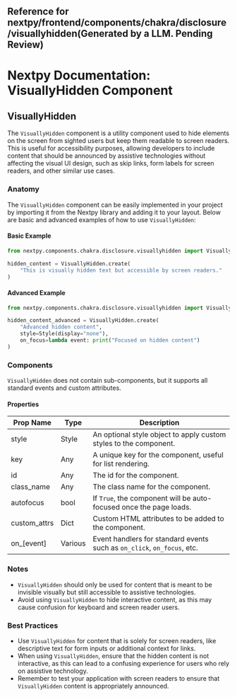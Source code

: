 ##  Reference for nextpy/frontend/components/chakra/disclosure/visuallyhidden(Generated by a LLM. Pending Review)

# Nextpy Documentation: VisuallyHidden Component

## VisuallyHidden

The `VisuallyHidden` component is a utility component used to hide elements on the screen from sighted users but keep them readable to screen readers. This is useful for accessibility purposes, allowing developers to include content that should be announced by assistive technologies without affecting the visual UI design, such as skip links, form labels for screen readers, and other similar use cases.

### Anatomy

The `VisuallyHidden` component can be easily implemented in your project by importing it from the Nextpy library and adding it to your layout. Below are basic and advanced examples of how to use `VisuallyHidden`:

#### Basic Example

```python
from nextpy.components.chakra.disclosure.visuallyhidden import VisuallyHidden

hidden_content = VisuallyHidden.create(
    "This is visually hidden text but accessible by screen readers."
)
```

#### Advanced Example

```python
from nextpy.components.chakra.disclosure.visuallyhidden import VisuallyHidden

hidden_content_advanced = VisuallyHidden.create(
    "Advanced hidden content",
    style=Style(display="none"),
    on_focus=lambda event: print("Focused on hidden content")
)
```

### Components

`VisuallyHidden` does not contain sub-components, but it supports all standard events and custom attributes.

#### Properties

| Prop Name      | Type    | Description                                                           |
|----------------|---------|-----------------------------------------------------------------------|
| style          | Style   | An optional style object to apply custom styles to the component.     |
| key            | Any     | A unique key for the component, useful for list rendering.            |
| id             | Any     | The id for the component.                                             |
| class_name     | Any     | The class name for the component.                                     |
| autofocus      | bool    | If `True`, the component will be auto-focused once the page loads.    |
| custom_attrs   | Dict    | Custom HTML attributes to be added to the component.                  |
| on_[event]     | Various | Event handlers for standard events such as `on_click`, `on_focus`, etc. |

### Notes

- `VisuallyHidden` should only be used for content that is meant to be invisible visually but still accessible to assistive technologies.
- Avoid using `VisuallyHidden` to hide interactive content, as this may cause confusion for keyboard and screen reader users.

### Best Practices

- Use `VisuallyHidden` for content that is solely for screen readers, like descriptive text for form inputs or additional context for links.
- When using `VisuallyHidden`, ensure that the hidden content is not interactive, as this can lead to a confusing experience for users who rely on assistive technology.
- Remember to test your application with screen readers to ensure that `VisuallyHidden` content is appropriately announced.
